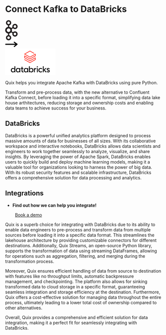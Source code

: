 # Connect Kafka to DataBricks

<div class="connect-images cards blog-grid-card" markdown>
<div>
<img src="../images/kafka_logo.png" width="40px" />
</div>
<div>
<img src="../images/arrow.svg" width="40px" />
</div>
<div>
<img src="./images/databricks_1.jpg" />
</div>
</div>

Quix helps you integrate Apache Kafka with DataBricks using pure Python.

Transform and pre-process data, with the new alternative to Confluent Kafka Connect, before loading it into a specific format, simplifying data lake house arthitectures, reducing storage and ownership costs and enabling data teams to achieve success for your business.

## DataBricks

DataBricks is a powerful unified analytics platform designed to process massive amounts of data for businesses of all sizes. With its collaborative workspace and interactive notebooks, DataBricks allows data scientists and engineers to work together seamlessly to analyze, visualize, and share insights. By leveraging the power of Apache Spark, DataBricks enables users to quickly build and deploy machine learning models, making it a valuable tool for organizations looking to harness the power of big data. With its robust security features and scalable infrastructure, DataBricks offers a comprehensive solution for data processing and analytics.

## Integrations

<div class="grid cards" markdown>

- __Find out how we can help you integrate!__

    <a class="md-button md-button--primary" href="https://share.hsforms.com/1iW0TmZzKQMChk0lxd_tGiw4yjw2?__hstc=175542013.2303933fbd746c0ac86d9ccbe9bc9100.1728383268831.1729603416735.1729620918855.31&__hssc=175542013.1.1729620918855&__hsfp=2132701734" target="_blank" style="margin:.5rem;">Book a demo</a>

</div>


Quix is a superb choice for integrating with DataBricks due to its ability to enable data engineers to pre-process and transform data from multiple sources before loading it into a specific data format. This streamlines the lakehouse architecture by providing customizable connectors for different destinations. Additionally, Quix Streams, an open-source Python library, supports the transformation of data using streaming DataFrames, allowing for operations such as aggregation, filtering, and merging during the transformation process.

Moreover, Quix ensures efficient handling of data from source to destination with features like no throughput limits, automatic backpressure management, and checkpointing. The platform also allows for sinking transformed data to cloud storage in a specific format, guaranteeing seamless integration and storage efficiency at the destination. Furthermore, Quix offers a cost-effective solution for managing data throughout the entire process, ultimately leading to a lower total cost of ownership compared to other alternatives.

Overall, Quix provides a comprehensive and efficient solution for data integration, making it a perfect fit for seamlessly integrating with DataBricks.

